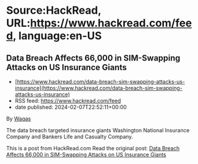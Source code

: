 # Source:HackRead, URL:https://www.hackread.com/feed, language:en-US

## Data Breach Affects 66,000 in SIM-Swapping Attacks on US Insurance Giants
 - [https://www.hackread.com/data-breach-sim-swapping-attacks-us-insurance](https://www.hackread.com/data-breach-sim-swapping-attacks-us-insurance)
 - RSS feed: https://www.hackread.com/feed
 - date published: 2024-02-07T22:52:11+00:00

<p>By <a href="https://www.hackread.com/author/hackread/" rel="nofollow">Waqas</a></p>
<p>The data breach targeted insurance giants Washington National Insurance Company and Bankers Life and Casualty Company.</p>
<p>This is a post from HackRead.com Read the original post: <a href="https://www.hackread.com/data-breach-sim-swapping-attacks-us-insurance/" rel="nofollow">Data Breach Affects 66,000 in SIM-Swapping Attacks on US Insurance Giants</a></p>

